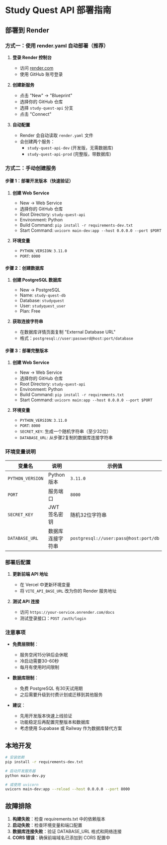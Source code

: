 # Study Quest API 部署指南

## 部署到 Render

### 方式一：使用 render.yaml 自动部署（推荐）

1. **登录 Render 控制台**
   - 访问 [render.com](https://render.com)
   - 使用 GitHub 账号登录

2. **创建新服务**
   - 点击 "New" → "Blueprint"
   - 选择你的 GitHub 仓库
   - 选择 `study-quest-api` 分支
   - 点击 "Connect"

3. **自动配置**
   - Render 会自动读取 `render.yaml` 文件
   - 会创建两个服务：
     - `study-quest-api-dev` (开发版，无需数据库)
     - `study-quest-api-prod` (完整版，带数据库)

### 方式二：手动创建服务

#### 步骤 1：部署开发版本（快速验证）

1. **创建 Web Service**
   - New → Web Service
   - 选择你的 GitHub 仓库
   - Root Directory: `study-quest-api`
   - Environment: Python
   - Build Command: `pip install -r requirements-dev.txt`
   - Start Command: `uvicorn main-dev:app --host 0.0.0.0 --port $PORT`

2. **环境变量**
   - `PYTHON_VERSION`: `3.11.0`
   - `PORT`: `8000`

#### 步骤 2：创建数据库

1. **创建 PostgreSQL 数据库**
   - New → PostgreSQL
   - Name: `study-quest-db`
   - Database: `studyquest`
   - User: `studyquest_user`
   - Plan: Free

2. **获取连接字符串**
   - 在数据库详情页面复制 "External Database URL"
   - 格式：`postgresql://user:password@host:port/database`

#### 步骤 3：部署完整版本

1. **创建 Web Service**
   - New → Web Service
   - 选择你的 GitHub 仓库
   - Root Directory: `study-quest-api`
   - Environment: Python
   - Build Command: `pip install -r requirements.txt`
   - Start Command: `uvicorn main:app --host 0.0.0.0 --port $PORT`

2. **环境变量**
   - `PYTHON_VERSION`: `3.11.0`
   - `PORT`: `8000`
   - `SECRET_KEY`: 生成一个随机字符串（至少32位）
   - `DATABASE_URL`: 从步骤2复制的数据库连接字符串

### 环境变量说明

| 变量名 | 说明 | 示例值 |
|--------|------|--------|
| `PYTHON_VERSION` | Python 版本 | `3.11.0` |
| `PORT` | 服务端口 | `8000` |
| `SECRET_KEY` | JWT 签名密钥 | 随机32位字符串 |
| `DATABASE_URL` | 数据库连接字符串 | `postgresql://user:pass@host:port/db` |

### 部署后配置

1. **更新前端 API 地址**
   - 在 Vercel 中更新环境变量
   - 将 `VITE_API_BASE_URL` 改为你的 Render 服务地址

2. **测试 API 连接**
   - 访问 `https://your-service.onrender.com/docs`
   - 测试登录接口：`POST /auth/login`

### 注意事项

- **免费层限制**：
  - 服务空闲15分钟后会休眠
  - 冷启动需要30-60秒
  - 每月有使用时间限制

- **数据库限制**：
  - 免费 PostgreSQL 有30天试用期
  - 之后需要升级到付费计划或迁移到其他服务

- **建议**：
  - 先用开发版本快速上线验证
  - 功能稳定后再配置完整版本和数据库
  - 考虑使用 Supabase 或 Railway 作为数据库替代方案

## 本地开发

```bash
# 安装依赖
pip install -r requirements-dev.txt

# 启动开发服务器
python main-dev.py

# 或使用 uvicorn
uvicorn main-dev:app --reload --host 0.0.0.0 --port 8000
```

## 故障排除

1. **构建失败**：检查 requirements.txt 中的依赖版本
2. **启动失败**：检查环境变量和端口配置
3. **数据库连接失败**：验证 DATABASE_URL 格式和网络连接
4. **CORS 错误**：确保前端域名已添加到 CORS 配置中 